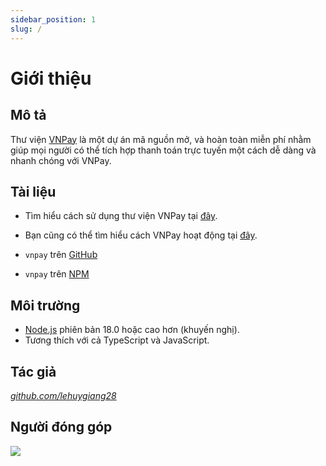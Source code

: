 ```yaml
---
sidebar_position: 1
slug: /
---
```


# Giới thiệu

## Mô tả

Thư viện [VNPay](https://github.com/lehuygiang28/vnpay) là một dự án mã nguồn mở, và hoàn toàn miễn phí nhằm giúp mọi người có thể tích hợp thanh toán trực tuyến một cách dễ dàng và nhanh chóng với VNPay.

## Tài liệu

-   Tìm hiểu cách sử dụng thư viện VNPay tại [đây](installation.md).
-   Bạn cũng có thể tìm hiểu cách VNPay hoạt động tại [đây](https://sandbox.vnpayment.vn/apis/).

-   `vnpay` trên [GitHub](https://github.com/lehuygiang28/vnpay)
-   `vnpay` trên [NPM](https://www.npmjs.com/package/vnpay)

## Môi trường

-   [Node.js](https://nodejs.org/en/download/) phiên bản 18.0 hoặc cao hơn (khuyến nghị).
-   Tương thích với cả TypeScript và JavaScript.

## Tác giả

_[github.com/lehuygiang28](https://github.com/lehuygiang28)_

## Người đóng góp

<a href="https://github.com/lehuygiang28/vnpay/graphs/contributors" target="_blank">
  <img src="https://contrib.rocks/image?repo=lehuygiang28/vnpay&max=20" class="contributors_img" />
</a>
